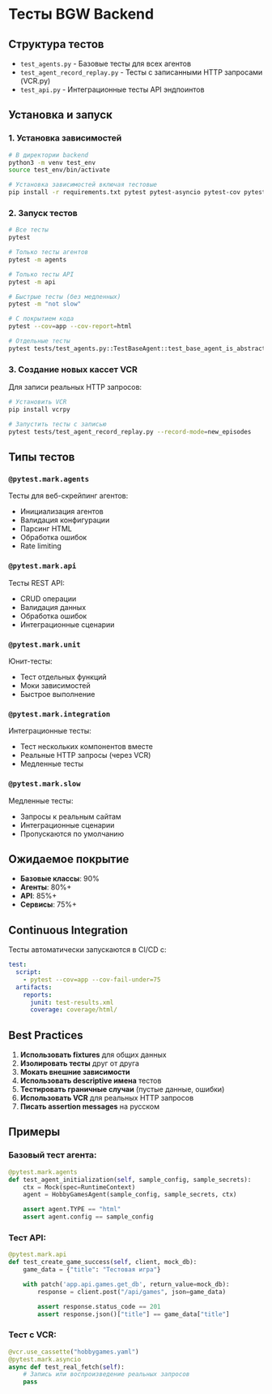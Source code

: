 # Тесты BGW Backend

## Структура тестов

- `test_agents.py` - Базовые тесты для всех агентов
- `test_agent_record_replay.py` - Тесты с записанными HTTP запросами (VCR.py)
- `test_api.py` - Интеграционные тесты API эндпоинтов

## Установка и запуск

### 1. Установка зависимостей

```bash
# В директории backend
python3 -m venv test_env
source test_env/bin/activate

# Установка зависимостей включая тестовые
pip install -r requirements.txt pytest pytest-asyncio pytest-cov pytest-mock factory-boy faker
```

### 2. Запуск тестов

```bash
# Все тесты
pytest

# Только тесты агентов
pytest -m agents

# Только тесты API
pytest -m api

# Быстрые тесты (без медленных)
pytest -m "not slow"

# С покрытием кода
pytest --cov=app --cov-report=html

# Отдельные тесты
pytest tests/test_agents.py::TestBaseAgent::test_base_agent_is_abstract -v
```

### 3. Создание новых кассет VCR

Для записи реальных HTTP запросов:

```bash
# Установить VCR
pip install vcrpy

# Запустить тесты с записью
pytest tests/test_agent_record_replay.py --record-mode=new_episodes
```

## Типы тестов

### `@pytest.mark.agents`
Тесты для веб-скрейпинг агентов:
- Инициализация агентов
- Валидация конфигурации
- Парсинг HTML
- Обработка ошибок
- Rate limiting

### `@pytest.mark.api`
Тесты REST API:
- CRUD операции
- Валидация данных
- Обработка ошибок
- Интеграционные сценарии

### `@pytest.mark.unit`
Юнит-тесты:
- Тест отдельных функций
- Моки зависимостей
- Быстрое выполнение

### `@pytest.mark.integration`
Интеграционные тесты:
- Тест нескольких компонентов вместе
- Реальные HTTP запросы (через VCR)
- Медленные тесты

### `@pytest.mark.slow`
Медленные тесты:
- Запросы к реальным сайтам
- Интеграционные сценарии
- Пропускаются по умолчанию

## Ожидаемое покрытие

- **Базовые классы**: 90%
- **Агенты**: 80%+
- **API**: 85%+
- **Сервисы**: 75%+

## Continuous Integration

Тесты автоматически запускаются в CI/CD с:

```yaml
test:
  script:
    - pytest --cov=app --cov-fail-under=75
  artifacts:
    reports:
      junit: test-results.xml
      coverage: coverage/html/
```

## Best Practices

1. **Использовать fixtures** для общих данных
2. **Изолировать тесты** друг от друга
3. **Мокать внешние зависимости**
4. **Использовать descriptive имена** тестов
5. **Тестировать граничные случаи** (пустые данные, ошибки)
6. **Использовать VCR** для реальных HTTP запросов
7. **Писать assertion messages** на русском

## Примеры

### Базовый тест агента:
```python
@pytest.mark.agents
def test_agent_initialization(self, sample_config, sample_secrets):
    ctx = Mock(spec=RuntimeContext)
    agent = HobbyGamesAgent(sample_config, sample_secrets, ctx)

    assert agent.TYPE == "html"
    assert agent.config == sample_config
```

### Тест API:
```python
@pytest.mark.api
def test_create_game_success(self, client, mock_db):
    game_data = {"title": "Тестовая игра"}

    with patch('app.api.games.get_db', return_value=mock_db):
        response = client.post("/api/games", json=game_data)

        assert response.status_code == 201
        assert response.json()["title"] == game_data["title"]
```

### Тест с VCR:
```python
@vcr.use_cassette("hobbygames.yaml")
@pytest.mark.asyncio
async def test_real_fetch(self):
    # Запись или воспроизведение реальных запросов
    pass
```